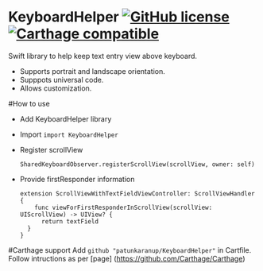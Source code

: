 
# KeyboardHelper [![GitHub license](https://img.shields.io/badge/license-MIT-lightgrey.svg)](https://github.com/patunkaranup/KeyboardHelper/blob/master/LICENSE) [![Carthage compatible](https://img.shields.io/badge/Carthage-compatible-4BC51D.svg?style=flat)](https://github.com/Carthage/Carthage)
Swift library to help keep text entry view above keyboard. 
* Supports portrait and landscape orientation. 
* Supppots universal code.
* Allows customization.

#How to use 
* Add KeyboardHelper library 
* Import `import KeyboardHelper`
  
* Register scrollView 

  ```SharedKeyboardObserver.registerScrollView(scrollView, owner: self)```

* Provide firstResponder information 

  ```
  extension ScrollViewWithTextFieldViewController: ScrollViewHandler {
      func viewForFirstResponderInScrollView(scrollView: UIScrollView) -> UIView? {
        return textField
    }
  }
  ```
#Carthage support 
Add ```github "patunkaranup/KeyboardHelper"``` in Cartfile.
Follow intructions as per [page] (https://github.com/Carthage/Carthage)
